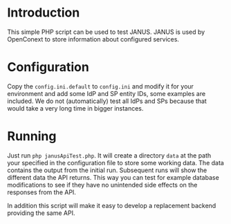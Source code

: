 # Introduction
This simple PHP script can be used to test JANUS. JANUS is used by OpenConext
to store information about configured services.

# Configuration
Copy the `config.ini.default` to `config.ini` and modify it for your 
environment and add some IdP and SP entity IDs, some examples are included. We 
do not (automatically) test all IdPs and SPs because that would take a very 
long time in bigger instances.

# Running
Just run `php janusApiTest.php`. It will create a directory `data` at the 
path your specified in the configuration file to store some working data. The 
data contains the output from the initial run. Subsequent runs will show the 
different data the API returns. This way you can test for example database 
modifications to see if they have no unintended side effects on the responses 
from the API.

In addition this script will make it easy to develop a replacement backend 
providing the same API.
